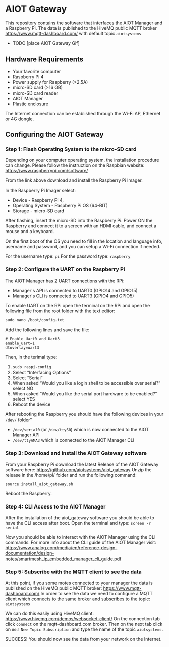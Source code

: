 # AIOT Gateway

This repository contains the software that interfaces the AIOT Manager and a Raspberry Pi.
The data is published to the HiveMQ public MQTT broker https://www.mqtt-dashboard.com/ with default topic `aiotsystems`

- TODO [place AIOT Gateway Gif]

## Hardware Requirements

- Your favorite computer
- Raspberry Pi 4 
- Power supply for Raspberry (>2.5A)
- micro-SD card (>16 GB)
- micro-SD card reader
- AIOT Manager
- Plastic enclosure

The Internet connection can be established through the Wi-Fi AP, Ethernet or 4G dongle.

## Configuring the AIOT Gateway

### Step 1: Flash Operating System to the micro-SD card

Depending on your computer operating system, the installation procedure can change. 
Please follow the instruction on the Raspbian website: https://www.raspberrypi.com/software/

From the link above download and install the Raspberry Pi Imager.

In the Raspberry Pi Imager select:
- Device           - Raspberry Pi 4,  
- Operating System - Raspberry Pi OS (64-BIT)
- Storage          - micro-SD card

After flashing, insert the micro-SD into the Raspberry Pi. 
Power ON the Raspberry and connect it to a screen with an HDMI cable, and connect a mouse and a keyboard.

On the first boot of the OS you need to fill in the location and language info, username and password, and you can setup a Wi-Fi connection if needed.

For the username type: `pi`
For the password type: `raspberry`

### Step 2: Configure the UART on the Raspberry Pi

The AIOT Manager has 2 UART connections with the RPi:
- Manager's API is connected to UART0 (GPIO14 and GPIO15)
- Manager's CLI is connected to UART3 (GPIO4 and GPIO5)

To enable UART on the RPi open the terminal on the RPi and open the following file from the root folder with the text editor:

`sudo nano /boot/config.txt`

Add the following lines and save the file:

```
# Enable Uart0 and Uart3
enable_uart=1
dtoverlay=uart3
```

Then, in the terimal type:
1. `sudo raspi-config`
2. Select “Interfacing Options”
3. Select “Serial”
4. When asked “Would you like a login shell to be accessible over serial?” select NO
5. When asked “Would you like the serial port hardware to be enabled?” select YES
6. Reboot the device

After rebooting the Raspberry you should have the following devices in your `/dev/` folder"

- `/dev/serial0` (or `/dev/ttyS0`) which is now connected to the AIOT Manager API
- `/dev/ttyAMA3` which is connected to the AIOT Manager CLI

### Step 3: Download and install the AIOT Gateway software 

From your Raspberry Pi download the latest Release of the AIOT Gateway software here: https://github.com/aiotsystems/aiot_gateway
Unzip the release in the /home/pi/ folder and run the following command:

`source install_aiot_gateway.sh`

Reboot the Raspberry.

### Step 4: CLI Access to the AIOT Manager

After the installation of the aiot_gateway software you should be able to have the CLI access after boot.
Open the terminal and type: `screen -r serial`

Now you should be able to interact with the AIOT Manager using the CLI commands.
For more info about the CLI guide of the AIOT Manager visit: https://www.analog.com/media/en/reference-design-documentation/design-notes/smartmesh_ip_embedded_manager_cli_guide.pdf

### Step 5: Subscribe with the MQTT client to see the data

At this point, if you some motes connected to your manager the data is published on the HiveMQ public MQTT broker: https://www.mqtt-dashboard.com/
In order to see the data we need to configure a MQTT client which connects to the same broker and subscribes to the topic: `aiotsystems`

We can do this easily using HiveMQ client: https://www.hivemq.com/demos/websocket-client/
On the connection tab click `connect` on the mqtt-dashboard.com broker.
Then on the next tab click on `Add New Topic Subscription` and type the name of the topic `aiotsystems`.

SUCCESS! You should now see the data from your network on the Internet.
